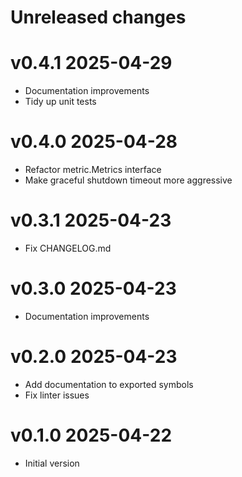 # Unreleased changes

# v0.4.1 2025-04-29
- Documentation improvements
- Tidy up unit tests

# v0.4.0 2025-04-28
- Refactor metric.Metrics interface
- Make graceful shutdown timeout more aggressive

# v0.3.1 2025-04-23
- Fix CHANGELOG.md

# v0.3.0 2025-04-23
- Documentation improvements

# v0.2.0 2025-04-23
- Add documentation to exported symbols
- Fix linter issues

# v0.1.0 2025-04-22
- Initial version
